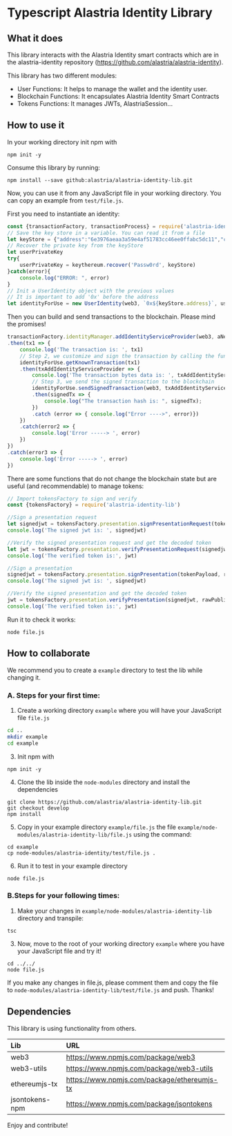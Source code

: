 # Typescript Alastria Identity Library
## What it does
This library interacts with the Alastria Identity smart contracts which are in the alastria-identity repository (https://github.com/alastria/alastria-identity).

This library has two different modules:
- User Functions: It helps to manage the wallet and the identity user.
- Blockchain Functions: It encapsulates Alastria Identity Smart Contracts
- Tokens Functions: It manages JWTs, AlastriaSession...

## How to use it
In your working directory init npm with
```
npm init -y
```
Consume this library by running:
```
npm install --save github:alastria/alastria-identity-lib.git
```
Now, you can use it from any JavaScript file in your workiing directory. You can copy an example from `test/file.js`.

First you need to instantiate an identity:

```javascript
const {transactionFactory, transactionProcess} = require('alastria-identity-lib');
// Save the key store in a variable. You can read it from a file
let keyStore = {"address":"6e3976aeaa3a59e4af51783cc46ee0ffabc5dc11","crypto":{"cipher":"aes-128-ctr","ciphertext":"463a0bc2146023ac4b85f4e3675c338facb0a09c4f83f5f067e2d36c87a0c35e","cipherparams":{"iv":"d731f9793e33b3574303a863c7e68520"},"kdf":"scrypt","kdfparams":{"dklen":32,"n":262144,"p":1,"r":8,"salt":"876f3ca79af1ec9b77f181cbefc45a2f392cb8eb99fe8b3a19c79d62e12ed173"},"mac":"230bf3451a7057ae6cf77399e6530a88d60a8f27f4089cf0c07319f1bf9844b3"},"id":"9277b6ec-6c04-4356-9e1c-dee015f459c5","version":3}
// Recover the private key from the keyStore
let userPrivateKey
try{
	userPrivateKey = keythereum.recover('Passw0rd', keyStore)
}catch(error){
	console.log("ERROR: ", error)
}
// Init a UserIdentity object with the previous values
// It is important to add '0x' before the address
let identityForUse = new UserIdentity(web3, `0x${keyStore.address}`, userPrivateKey)
```

Then you can build and send transactions to the blockchain. Please mind the promises!
```javascript
transactionFactory.identityManager.addIdentityServiceProvider(web3, aNewSPaddress, identityForUse.address)
.then(tx1 => {
	console.log('The transaction is: ', tx1)
	// Step 2, we customize and sign the transaction by calling the function getKnownTransaction
	identityForUse.getKnownTransaction(tx1)
	.then(txAddIdentityServiceProvider => {
		console.log('The transaction bytes data is: ', txAddIdentityServiceProvider)
		// Step 3, we send the signed transaction to the blockchain
		identityForUse.sendSignedTransaction(web3, txAddIdentityServiceProvider)
		.then(signedTx => {
			console.log("The transaction hash is: ", signedTx);	
		})
		.catch (error => { console.log("Error ---->", error)})
	})
	.catch(error2 => {
		console.log('Error -----> ', error)
	})
})
.catch(error3 => {
	console.log('Error -----> ', error)
})
```

There are some functions that do not change the blockchain state but are useful (and recommendable) to manage tokens:
```javascript
// Import tokensFactory to sign and verify
const {tokensFactory} = require('alastria-identity-lib')

//Sign a presentation request
let signedjwt = tokensFactory.presentation.signPresentationRequest(tokenPayload, rawPrivateKey)
console.log('The signed jwt is: ', signedjwt)

//Verify the signed presentation request and get the decoded token
let jwt = tokensFactory.presentation.verifyPresentationRequest(signedjwt, rawPublicKey)
console.log('The verified token is:', jwt)

//Sign a presentation
signedjwt = tokensFactory.presentation.signPresentation(tokenPayload, rawPrivateKey)
console.log('The signed jwt is: ', signedjwt)

//Verify the signed presentation and get the decoded token
jwt = tokensFactory.presentation.verifyPresentation(signedjwt, rawPublicKey)
console.log('The verified token is:', jwt)
```

Run it to check it works:
```
node file.js
```
## How to collaborate
We recommend you to create a `example` directory to test the lib while changing it.

### A. Steps for your first time:

1. Create a working directory `example` where you will have your JavaScript file `file.js`
```bash
cd ..
mkdir example
cd example
```
3. Init npm with
```
npm init -y
```
4. Clone the lib inside the `node-modules` directory and install the dependencies
```
git clone https://github.com/alastria/alastria-identity-lib.git
git checkout develop
npm install
```
5. Copy in your example directory `example/file.js` the file `example/node-modules/alastria-identity-lib/file.js` using the command:
```
cd example
cp node-modules/alastria-identity/test/file.js .
```
6. Run it to test in your example directory
```
node file.js
```

### B.Steps for your following times:
1. Make your changes in `example/node-modules/alastria-identity-lib` directory and transpile:
```
tsc
```
3. Now, move to the root of your working directory `example` where you have your JavaScript file and try it!
```
cd ../../
node file.js
```

If you make any changes in file.js, please comment them and copy the file to `node-modules/alastria-identity-lib/test/file.js` and push. Thanks!



## Dependencies
This library is using functionality from others.

| Lib | URL |
|:------------- |:-------------|
| web3     | https://www.npmjs.com/package/web3 |
| web3-utils | https://www.npmjs.com/package/web3-utils |
| ethereumjs-tx   | https://www.npmjs.com/package/ethereumjs-tx |
| jsontokens-npm   | https://www.npmjs.com/package/jsontokens |

Enjoy and contribute!
